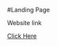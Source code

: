 #Landing Page
<p>Website link</p>
<a href="https://kamalaselvimahendran.github.io/landingpage-/">Click Here</a>
